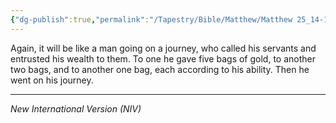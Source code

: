 ```yaml
---
{"dg-publish":true,"permalink":"/Tapestry/Bible/Matthew/Matthew 25_14-15/","title":"Matthew 25:14-15","hide":true,"tags":["bible-verse"],"dgHomeLink":true,"dgShowLocalGraph":true,"dgEnableSearch":true}
---
```


Again, it will be like a man going on a journey, who called his servants and entrusted his wealth to them. To one he gave five bags of gold, to another two bags, and to another one bag, each according to his ability. Then he went on his journey.

---
*New International Version (NIV)*